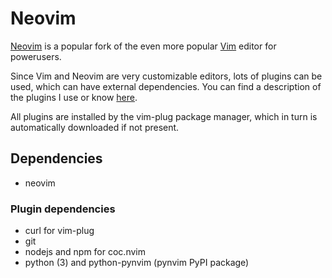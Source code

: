 # Neovim
[Neovim](https://github.com/neovim/neovim) is a popular fork of the even more popular [Vim](https://www.vim.org) editor for powerusers.

Since Vim and Neovim are very customizable editors, lots of plugins can be used, which can have external dependencies. You can find a description of the plugins I use or know [here](../neovim/.config/nvim/plugin_archive.vim).

All plugins are installed by the vim-plug package manager, which in turn is automatically downloaded if not present.

## Dependencies
- neovim

### Plugin dependencies
- curl for vim-plug
- git
- nodejs and npm for coc.nvim
- python (3) and python-pynvim (pynvim PyPI package)
